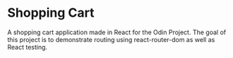 # Shopping Cart

A shopping cart application made in React for the Odin Project. The goal of 
this project is to demonstrate routing using react-router-dom as well as
React testing.